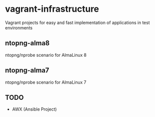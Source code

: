 # vagrant-infrastructure
Vagrant projects for easy and fast implementation of applications in test environments

## ntopng-alma8
ntopng/nprobe scenario for AlmaLinux 8

## ntopng-alma7
ntopng/nprobe scenario for AlmaLinux 7

## TODO
- AWX (Ansible Project)